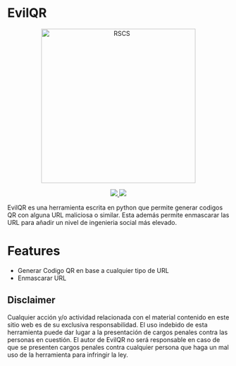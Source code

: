 # EvilQR
<p align="center">
   <img src="https://github.com/Harrizzon/EvilQR/blob/main/misc/EvilQR.png" width="350" title="RSCS">
<p align="center">
<p align="center">
   <a href="https://github.com/Harrizzon/EvilQR"><img src="http://ForTheBadge.com/images/badges/built-with-love.svg"> <img src="https://forthebadge.com/images/badges/made-with-python.svg"></a>
<p align="center">

 EvilQR es una herramienta escrita en python que permite generar codigos QR con alguna URL maliciosa o similar. Esta además permite enmascarar las URL para añadir un nivel de ingenieria social más elevado.

# Features
- Generar Codigo QR en base a cualquier tipo de URL
- Enmascarar URL

   
   
   
   
   
   
   
   
   
   
   
   
## Disclaimer
Cualquier acción y/o actividad relacionada con el material contenido en este sitio web es de su exclusiva responsabilidad. El uso indebido de esta herramienta puede dar lugar a la presentación de cargos penales contra las personas en cuestión. El autor de EvilQR no será responsable en caso de que se presenten cargos penales contra cualquier persona que haga un mal uso de la herramienta para infringir la ley.
